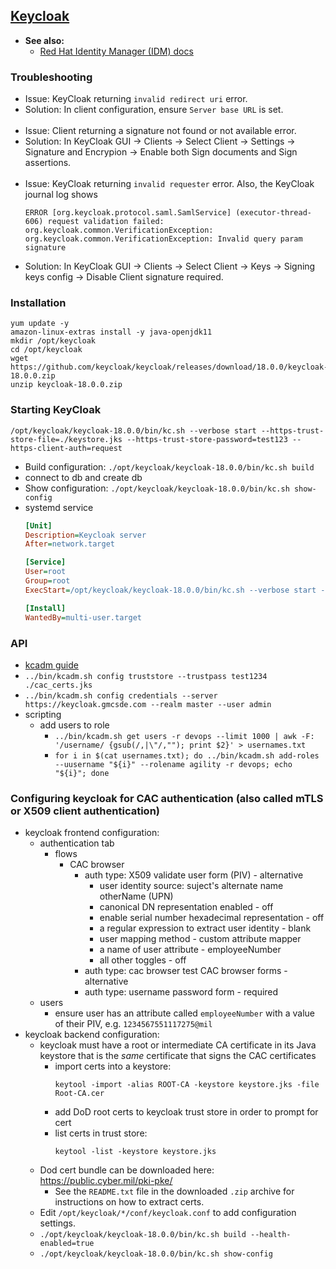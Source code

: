 ## [Keycloak](https://www.keycloak.org/documentation)

- **See also:**
  - [Red Hat Identity Manager (IDM) docs](https://access.redhat.com/products/identity-management)
 
### Troubleshooting

- Issue: KeyCloak returning `invalid redirect uri` error.
- Solution: In client configuration, ensure `Server base URL` is set.
<br><br>
- Issue: Client returning a signature not found or not available error.
- Solution: In KeyCloak GUI -> Clients -> Select Client -> Settings -> Signature and Encrypion -> Enable both Sign documents and Sign assertions.
<br><br>
- Issue: KeyCloak returning `invalid requester` error. Also, the KeyCloak journal log shows
  ```
  ERROR [org.keycloak.protocol.saml.SamlService] (executor-thread-606) request validation failed: org.keycloak.common.VerificationException:   org.keycloak.common.VerificationException: Invalid query param signature
  ```
- Solution: In KeyCloak GUI -> Clients -> Select Client -> Keys -> Signing keys config -> Disable Client signature required.
    
### Installation

```
yum update -y
amazon-linux-extras install -y java-openjdk11
mkdir /opt/keycloak
cd /opt/keycloak
wget https://github.com/keycloak/keycloak/releases/download/18.0.0/keycloak-18.0.0.zip
unzip keycloak-18.0.0.zip
```

### Starting KeyCloak

  ```
  /opt/keycloak/keycloak-18.0.0/bin/kc.sh --verbose start --https-trust-store-file=./keystore.jks --https-trust-store-password=test123 --https-client-auth=request
  ```
- Build configuration: `./opt/keycloak/keycloak-18.0.0/bin/kc.sh build`
- connect to db and create db
- Show configuration: `./opt/keycloak/keycloak-18.0.0/bin/kc.sh show-config`
- systemd service
  ```ini
  [Unit]
  Description=Keycloak server
  After=network.target

  [Service]
  User=root
  Group=root
  ExecStart=/opt/keycloak/keycloak-18.0.0/bin/kc.sh --verbose start --https-trust-store-file=/opt/keycloak/keycloak-18.0.0/certs/cac_certs.jks --https-trust-store-password=SuperSecretPassword --https-client-auth=request --https-port=443

  [Install]
  WantedBy=multi-user.target
  ```

### API

  - [kcadm guide](https://github.com/keycloak/keycloak-documentation/blob/main/server_admin/topics/admin-cli.adoc)
  -  `../bin/kcadm.sh config truststore --trustpass test1234 ./cac_certs.jks`
  -  `../bin/kcadm.sh config credentials --server https://keycloak.gmcsde.com --realm master --user admin`
  - scripting
    - add users to role
      - `../bin/kcadm.sh get users -r devops --limit 1000 | awk -F: '/username/ {gsub(/,|\"/,""); print $2}' > usernames.txt`
      - `for i in $(cat usernames.txt); do ../bin/kcadm.sh add-roles --uusername "${i}" --rolename agility -r devops; echo "${i}"; done`

### Configuring keycloak for CAC authentication (also called mTLS or X509 client authentication)

- keycloak frontend configuration:
  - authentication tab
    - flows
      - CAC browser
        - auth type: X509 validate user form (PIV) - alternative
          - user identity source: suject's alternate name otherName (UPN)
          - canonical DN representation enabled - off
          - enable serial number hexadecimal representation - off
          - a regular expression to extract user identity - blank
          - user mapping method - custom attribute mapper
          - a name of user attribute - employeeNumber
          - all other toggles - off
        - auth type: cac browser test CAC browser forms - alternative
        - auth type: username password form - required
  - users
    - ensure user has an attribute called `employeeNumber` with a value of their PIV, e.g. `1234567551117275@mil`
- keycloak backend configuration:
  - keycloak must have a root or intermediate CA certificate in its Java keystore that is the *same* certificate that signs the CAC certificates
     - import certs into a keystore:
       ```
       keytool -import -alias ROOT-CA -keystore keystore.jks -file Root-CA.cer
       ```
     - add DoD root certs to keycloak trust store in order to prompt for cert
     - list certs in trust store:
       ```
       keytool -list -keystore keystore.jks
       ```
  - Dod cert bundle can be downloaded here: https://public.cyber.mil/pki-pke/
    - See the `README.txt` file in the downloaded `.zip` archive for instructions on how to extract certs.
  - Edit `/opt/keycloak/*/conf/keycloak.conf` to add configuration settings.
  - `./opt/keycloak/keycloak-18.0.0/bin/kc.sh build --health-enabled=true`
  - `./opt/keycloak/keycloak-18.0.0/bin/kc.sh show-config`
